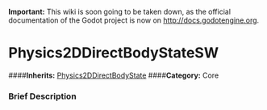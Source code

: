 **Important:** This wiki is soon going to be taken down, as the official documentation of the Godot project is now on http://docs.godotengine.org.

#  Physics2DDirectBodyStateSW  
####**Inherits:** [Physics2DDirectBodyState](class_physics2ddirectbodystate)
####**Category:** Core

###  Brief Description  

